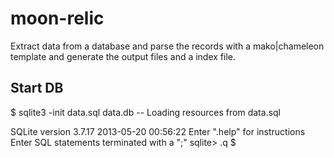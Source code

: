 moon-relic
==========

Extract data from a database and parse the records with a mako|chameleon
template and generate the output files and a index file.

Start DB
--------

  $ sqlite3 -init data.sql data.db
  -- Loading resources from data.sql

  SQLite version 3.7.17 2013-05-20 00:56:22
  Enter ".help" for instructions
  Enter SQL statements terminated with a ";"
  sqlite> .q
  $

